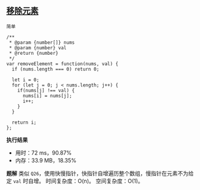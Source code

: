 ## [移除元素](https://leetcode-cn.com/problems/remove-element/submissions/)

`简单`

```
/**
 * @param {number[]} nums
 * @param {number} val
 * @return {number}
 */
var removeElement = function(nums, val) {
  if (nums.length === 0) return 0;
  
  let i = 0;
  for (let j = 0; j < nums.length; j++) {
    if(nums[j] !== val) {
      nums[i] = nums[j];
      i++;
    }
  }
  
  return i;
};
 ```
**执行结果**
- 用时：72 ms，90.87%
- 内存：33.9 MB，18.35%

**题解**
类似 `Q26`，使用快慢指针，快指针自增遍历整个数组，慢指针在元素不为给定 `val` 时自增。
时间复杂度：O(n)。
空间复杂度：O(1)。

